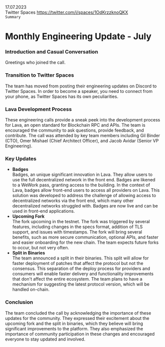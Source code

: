 17.07.2023    
Twitter Spaces https://twitter.com/i/spaces/1OdKrzzknoQKX    
`Summary`

# Monthly Engineering Update - July

### Introduction and Casual Conversation
Greetings who joined the call.

### Transition to Twitter Spaces
The team has moved from posting their engineering updates on Discord to Twitter Spaces. In order to become a speaker, you need to connect from your phone, as Twitter Spaces has its own peculiarities.

### Lava Development Process
These engineering calls provide a sneak peek into the development process for Lava, an open standard for Blockchain RPC and APIs. The team is encouraged the community to ask questions, provide feedback, and contribute. The call was attended by key team members including Gil Binder (CTO), Omer Mishael (Chief Architect Officer), and Jacob Avidar (Senior VP Engineering).

### Key Updates
- **Badges**    
Badges, an unique significant innovation in Lava. They allow users to use the full decentralized network in the front end. Badges are likened to a WeWork pass, granting access to the building. In the context of Lava, badges allow front-end users to access all providers on Lava. This solution was developed to address the challenge of allowing access to decentralized networks via the front end, which many other decentralized networks struggled with. Badges are now live and can be used in front-end applications.
- **Upcoming Fork**    
The fork upcoming in the testnet. The fork was triggered by several features, including changes in the specs format, addition of TLS support, and issues with timestamps. The fork will bring several benefits, such as more secure communication, optional APIs, and faster and easier onboarding for the new chain. The team expects future forks to occur, but not very often.
- **Split in Binaries**    
The team announced a split in their binaries. This split will allow for faster deployment of patches that affect the protocol but not the consensus. This separation of the deploy process for providers and consumers will enable faster delivery and functionality improvements that don't affect the entire ecosystem. The team plans to have a mechanism for suggesting the latest protocol version, which will be handled on-chain.

### Conclusion
The team concluded the call by acknowledging the importance of these updates for the community. They expressed their excitement about the upcoming fork and the split in binaries, which they believe will bring significant improvements to the platform. They also emphasized the importance of community participation in these changes and encouraged everyone to stay updated and involved.




